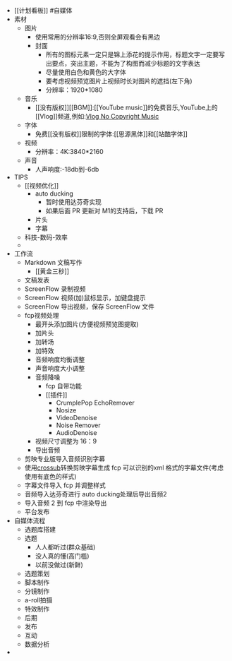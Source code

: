 - [[计划看板]] #自媒体
- 素材
    - 图片
        - 使用常用的分辨率16:9,否则全屏观看会有黑边
        - 封面
            - 所有的图标元素一定只是锦上添花的提示作用，标题文字一定要写出要点，突出主题，不能为了构图而减少标题的文字表达
            - 尽量使用白色和黄色的大字体
            - 要考虑视频预览图片上视频时长对图片的遮挡(左下角)
            - 分辨率：1920*1080
    - 音乐
        - [[没有版权]][[BGM]]:[[YouTube music]]的免费音乐,YouTube上的[[Vlog]]频道,例如:[Vlog No Copyright Music](https://www.youtube.com/channel/UCEickjZj99-JJIU8_IJ7J-Q)
    - 字体
        - 免费[[没有版权]]限制的字体:[[思源黑体]]和[[站酷字体]]
    - 视频
        - 分辨率：4K:3840*2160
    - 声音
        - 人声响度:-18db到-6db
- TIPS
    - [[视频优化]]
        - auto ducking
            - 暂时使用达芬奇实现
            - 如果后面 PR 更新对 M1的支持后，下载 PR
        - 片头
        - 字幕
    - 科技-数码-效率
    - 
- 工作流
    - Markdown 文稿写作
        - [[黄金三秒]]
    - 文稿发表
    - ScreenFlow 录制视频
    - ScreenFlow 视频(加)鼠标显示，加键盘提示
    - ScreenFlow 导出视频，保存 ScreenFlow 文件
    - fcp视频处理
        - 最开头添加图片(方便视频预览图提取)
        - 加片头
        - 加转场
        - 加特效
        - 音频响度均衡调整
        - 声音响度大小调整
        - 音频降噪
            - fcp 自带功能
            - [[插件]]
                - CrumplePop EchoRemover
                - Nosize
                - VideoDenoise
                - Noise Remover
                - AudioDenoise
        - 视频尺寸调整为 16：9
        - 导出音频
    - 剪映专业版导入音频识别字幕
    - 使用[crossub](https://crossub.xiaowude.com/)转换剪映字幕生成 fcp 可以识别的xml 格式的字幕文件(考虑使用有底色的样式)
    - 字幕文件导入 fcp 并调整样式
    - 音频导入达芬奇进行 auto ducking处理后导出音频2
    -  导入音频 2 到 fcp 中渲染导出
    - 平台发布
- 自媒体流程
    - 选题库搭建
    - 选题
        - 人人都听过(群众基础)
        - 没人真的懂(高门槛)
        - 以前没做过(新鲜)
    - 选题策划
    - 脚本制作
    - 分镜制作
    - a-roll拍摄
    - 特效制作
    - 后期
    - 发布
    - 互动
    - 数据分析
- 
